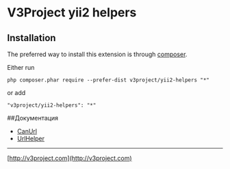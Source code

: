 V3Project yii2 helpers
======================

Installation
------------

The preferred way to install this extension is through [composer](http://getcomposer.org/download/).

Either run

```
php composer.phar require --prefer-dist v3project/yii2-helpers "*"
```

or add

```
"v3project/yii2-helpers": "*"
```

##Документация

* [CanUrl](/docs/can-url.md)
* [UrlHelper](/docs/url-helper.md)

___

[http://v3project.com](http://v3project.com)


